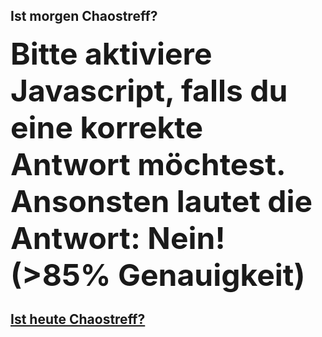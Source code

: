 ## Ist morgen Chaostreff?
<div  style="margin: 0 auto;">
  <b style="font-size: xxx-large;" id="answer" >Bitte aktiviere Javascript, falls du eine korrekte Antwort möchtest. Ansonsten lautet die Antwort: Nein! (>85% Genauigkeit)</b>
</div>

## [Ist heute Chaostreff?](http://www.ist-heute-chaostreff.online)

 <script>
  var wednesday = 3;
  
  var treffDay = wednesday;
  
  var answers = {
    true:  "JA!",
    false: "Nein!"
  };

  var date = new Date();
  var dayOfWeek = date.getDay();
  
  document.getElementById("answer").innerHTML = answers[dayOfWeek == treffDay];
 </script>